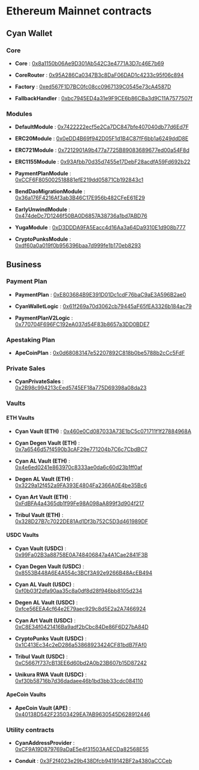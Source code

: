 # Ethereum Mainnet contracts

## Cyan Wallet

### Core

- **Core** : [0x8a1150b06Ae9D301Ab542C3e4771A3D7c46E7b69](https://etherscan.io/address/0x8a1150b06Ae9D301Ab542C3e4771A3D7c46E7b69)

- **CoreRouter** : [0x95A286Ca0347B3c8DaF06DAD1c4233c95f06c894](https://etherscan.io/address/0x95A286Ca0347B3c8DaF06DAD1c4233c95f06c894)

- **Factory** : [0xed567F1D7BC0fc08cc0967139C0545e73cA4587D](https://etherscan.io/address/0xed567F1D7BC0fc08cc0967139C0545e73cA4587D)

- **FallbackHandler** : [0xbc7945ED4a31e9F9CE6b86CBa3d9C11A7577507f](https://etherscan.io/address/0xbc7945ED4a31e9F9CE6b86CBa3d9C11A7577507f)

### Modules

- **DefaultModule** : [0x7422222ecf5e2Ca7DC847bfe407040db77d6Ed7F](https://etherscan.io/address/0x7422222ecf5e2Ca7DC847bfe407040db77d6Ed7F)

- **ERC20Module** : [0x0eDD4B69f942D05F1d1B4C87fF6bb1a6249ddD8E](https://etherscan.io/address/0x0eDD4B69f942D05F1d1B4C87fF6bb1a6249ddD8E)

- **ERC721Module** : [0x7212901A9b477a7725B89083689677ed00a54F8d](https://etherscan.io/address/0x7212901A9b477a7725B89083689677ed00a54F8d)

- **ERC1155Module** : [0x93Afbb70d35d7455e17DebF28acdfA59Fd692b22](https://etherscan.io/address/0x93Afbb70d35d7455e17DebF28acdfA59Fd692b22)

- **PaymentPlanModule** : [0xCCF6F805002518881efE219dd05871Cb192843c1](https://etherscan.io/address/0xCCF6F805002518881efE219dd05871Cb192843c1)

- **BendDaoMigrationModule** : [0x36a176F4216Af3ab3B46C17E956b482CFeE61E29](https://etherscan.io/address/0x36a176F4216Af3ab3B46C17E956b482CFeE61E29)

- **EarlyUnwindModule** : [0x474deDc7D1246f50BA0D6857A38736a1bd7ABD76](https://etherscan.io/address/0x474deDc7D1246f50BA0D6857A38736a1bd7ABD76)

- **YugaModule** : [0xD3DDDA9FA5Eacc4d16Aa3a64Da9310E1d908b777](https://etherscan.io/address/0xD3DDDA9FA5Eacc4d16Aa3a64Da9310E1d908b777)

- **CryptoPunksModule** : [0xdf60a0a019f0b956396baa7d999fe1b170eb8293](https://etherscan.io/address/0xdf60a0a019f0b956396baa7d999fe1b170eb8293)

## Business

### Payment Plan

- **PaymentPlan** : [0xE803684B9E391D01Dc1cdF76baC9aE3A596B2ae0](https://etherscan.io/address/0xE803684B9E391D01Dc1cdF76baC9aE3A596B2ae0)

- **CyanWalletLogic** : [0x61f269a70d3062cb79445aF65fEA3326b184ac79](https://etherscan.io/address/0x61f269a70d3062cb79445aF65fEA3326b184ac79)

- **PaymentPlanV2Logic** : [0x770704F696FC192eA037d54F83b8657a3DD0BDE7](https://etherscan.io/address/0x770704F696FC192eA037d54F83b8657a3DD0BDE7)

### Apestaking Plan

- **ApeCoinPlan** : [0x0d68083147e52207892C818b0be5788b2cCc5FdF](https://etherscan.io/address/0x0d68083147e52207892C818b0be5788b2cCc5FdF)

### Private Sales

- **CyanPrivateSales** : [0x2B98c994213cEed5745EF18a775D69398a08da23](https://etherscan.io/address/0x2B98c994213cEed5745EF18a775D69398a08da23)

### Vaults

#### ETH Vaults

- **Cyan Vault (ETH)** : [0x460e0Cd087033A73E1bC5c071711f1f27884968A](https://etherscan.io/address/0x460e0Cd087033A73E1bC5c071711f1f27884968A)

- **Cyan Degen Vault (ETH)** : [0x7a6546d57f4590b3cAF29e771204b7C6c7CbdBC7](https://etherscan.io/address/0x7a6546d57f4590b3cAF29e771204b7C6c7CbdBC7)

- **Cyan AL Vault (ETH)** : [0x4e6ed0241e863970c8333ae0da6c60d23b1ff0af](https://etherscan.io/address/0x4e6ed0241e863970c8333ae0da6c60d23b1ff0af)

- **Degen AL Vault (ETH)** : [0x3229a12f452a9FA393E4804Fa2366A0E4be35Bc6](https://etherscan.io/address/0x3229a12f452a9FA393E4804Fa2366A0E4be35Bc6)

- **Cyan Art Vault (ETH)** : [0xFdBFA4a4365db1f99Fe98A098aA899f3d904f217](https://etherscan.io/address/0xFdBFA4a4365db1f99Fe98A098aA899f3d904f217)

- **Tribul Vault (ETH)** : [0x328D27B7c7022DE81Ad1Df3b752C5D3d461989DF](https://etherscan.io/address/0x328D27B7c7022DE81Ad1Df3b752C5D3d461989DF)

#### USDC Vaults

- **Cyan Vault (USDC)** : [0x99Fa02B3a88758E0A748406847a4A1Cae2841F3B](https://etherscan.io/address/0x99Fa02B3a88758E0A748406847a4A1Cae2841F3B)

- **Cyan Degen Vault (USDC)** : [0x8553B448A6E4A554c3BCf3A92e9266B48AcEB494](https://etherscan.io/address/0x8553B448A6E4A554c3BCf3A92e9266B48AcEB494)

- **Cyan AL Vault (USDC)** : [0xf0b03f2dfa90aa35c8a0df8d28f946bb8105d234](https://etherscan.io/address/0xf0b03f2dfa90aa35c8a0df8d28f946bb8105d234)

- **Degen AL Vault (USDC)** : [0xfce56EEA4cf64e2E79aec929c8d5E2a2A7466924](https://etherscan.io/address/0xfce56EEA4cf64e2E79aec929c8d5E2a2A7466924)

- **Cyan Art Vault (USDC)** : [0xC8E34f0421416Ba9adf2bCbc84De86F6D27bA84D](https://etherscan.io/address/0xC8E34f0421416Ba9adf2bCbc84De86F6D27bA84D)

- **CryptoPunks Vault (USDC)** : [0x1C413Ec34c2eD286a53868923424CF81bdB7FAf0](https://etherscan.io/address/0x1C413Ec34c2eD286a53868923424CF81bdB7FAf0)

- **Tribul Vault (USDC)** : [0xC5667f737cB13EE6d60bd2A0b23B607b15D87242](https://etherscan.io/address/0xC5667f737cB13EE6d60bd2A0b23B607b15D87242)

- **Unikura RWA Vault (USDC)** : [0xf30b58716b7d36dadaee46b1bd3bb33cdc084110](https://etherscan.io/address/0xf30b58716b7d36dadaee46b1bd3bb33cdc084110)

#### ApeCoin Vaults

- **ApeCoin Vault (APE)** : [0x40138D542F23503429EA7AB9630545D628912446](https://etherscan.io/address/0x40138D542F23503429EA7AB9630545D628912446)

### Utility contracts

- **CyanAddressProvider** : [0xCF9A19D879769aDaE5e4f31503AAECDa82568E55](https://etherscan.io/address/0xCF9A19D879769aDaE5e4f31503AAECDa82568E55)

- **Conduit** : [0x3F2f4023e29b438Dfcb9419142BF2a4380aCCCeb](https://etherscan.io/address/0x3F2f4023e29b438Dfcb9419142BF2a4380aCCCeb)
